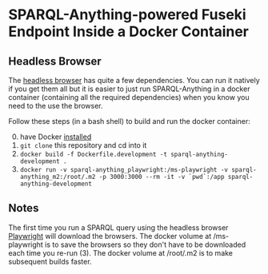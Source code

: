 # SPARQL-Anything-powered Fuseki Endpoint Inside a Docker Container

## Headless Browser


The [headless browser](https://github.com/microsoft/playwright-java) has quite a few dependencies.
You can run it natively if you get them all but it is easier to just run SPARQL-Anything in a docker container (containing all the required dependencies) when you know you need to the use the browser.

Follow these steps (in a bash shell) to build and run the docker container:

0) have Docker [installed](https://docs.docker.com/get-docker/)
1) `git clone` this repository and cd into it
2) ``docker build -f Dockerfile.development -t sparql-anything-development .``
3) ``docker run -v sparql-anything_playwright:/ms-playwright -v sparql-anything_m2:/root/.m2 -p 3000:3000 --rm -it -v `pwd`:/app sparql-anything-development``

## Notes

The first time you run a SPARQL query using the headless browser [Playwright](https://playwright.dev/java/) will download the browsers.
The docker volume at /ms-playwright is to save the browsers so they don't have to be downloaded each time you re-run (3).
The docker volume at /root/.m2 is to make subsequent builds faster.
